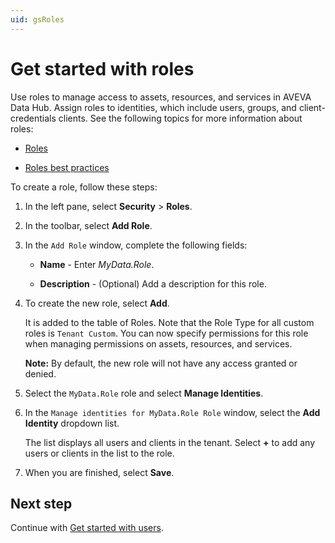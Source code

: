 ```yaml
---
uid: gsRoles
---
```


# Get started with roles

Use roles to manage access to assets, resources, and services in AVEVA Data Hub. Assign roles to identities, which include users, groups, and client-credentials clients. See the following topics for more information about roles:

- [Roles](xref:ccRoles)

- [Roles best practices](xref:ccRoles#roles-bp)

To create a role, follow these steps:

1. In the left pane, select **Security** > **Roles**.

1. In the toolbar, select **Add Role**.

1. In the `Add Role` window, complete the following fields:

   - **Name**  - Enter *MyData.Role*.
   
   - **Description** - (Optional) Add a description for this role.

1. To create the new role, select **Add**. 

    It is added to the table of Roles. Note that the Role Type for all custom roles is `Tenant Custom`. You can now specify permissions for this role when managing permissions on assets, resources, and services. 
    
    **Note:** By default, the new role will not have any access granted or denied.
    
1. Select the `MyData.Role` role and select **Manage Identities**.

1. In the `Manage identities for MyData.Role Role` window, select the **Add Identity** dropdown list. 

    The list displays all users and clients in the tenant. Select **+** to add any users or clients in the list to the role.

1. When you are finished, select **Save**.

## Next step

Continue with [Get started with users](xref:gsUsers).

